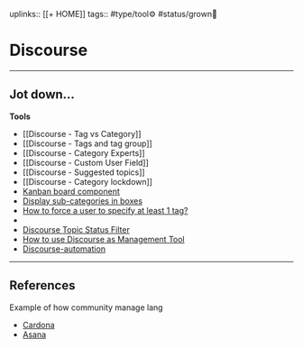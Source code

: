uplinks:: [[+ HOME]]
tags:: #type/tool⚙️ #status/grown🌳
# Discourse
---
## Jot down...
**Tools** 
- [[Discourse - Tag vs Category]]
- [[Discourse - Tags and tag group]]
- [[Discourse - Category Experts]]
- [[Discourse - Custom User Field]]
- [[Discourse - Suggested topics]]
- [[Discourse - Category lockdown]]
- [Kanban board component](https://meta.discourse.org/t/kanban-board-theme-component/118164)
- [Display sub-categories in boxes](https://meta.discourse.org/t/how-to-display-sub-categories-in-boxes/59371)
- [How to force a user to specify at least 1 tag?](https://meta.discourse.org/t/how-to-force-a-user-to-specify-at-least-1-tag/31096)
-
- [Discourse Topic Status Filter](https://meta.discourse.org/t/discourse-topic-status-filter/111307)
- [How to use Discourse as Management Tool](https://meta.discourse.org/t/how-we-use-discourse-as-a-superior-management-tool/113029)
- [Discourse-automation](https://meta.discourse.org/t/discourse-automation/195773)
---
## References
Example of how community manage lang
- [Cardona](https://forum.cardano.org/c/korean/52)
- [Asana](https://forum.asana.com/)